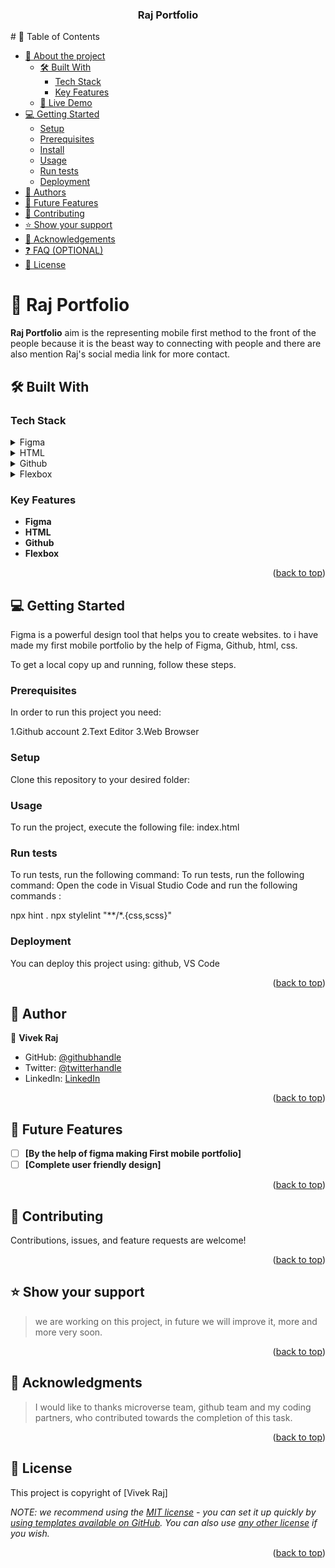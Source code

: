 <a name="readme-top"></a>
<div align="center">
  
  <h3><b>Raj Portfolio</b></h3>
</div>
# 📗 Table of Contents

- [📖 About the project](#about-project)
  - [🛠 Built With](#built-with)
    - [Tech Stack](#tech-stack)
    - [Key Features](#key-features)
  - [🚀 Live Demo](#live-demo)
- [💻 Getting Started](#getting-started)
  - [Setup](#setup)
  - [Prerequisites](#prerequisites)
  - [Install](#install)
  - [Usage](#usage)
  - [Run tests](#run-tests)
  - [Deployment](#triangular_flag_on_post-deployment)
- [👥 Authors](#authors)
- [🔭 Future Features](#future-features)
- [🤝 Contributing](#contributing)
- [⭐️ Show your support](#support)
- [🙏 Acknowledgements](#acknowledgements)
- [❓ FAQ (OPTIONAL)](#faq)
- [📝 License](#license)


# 📖 Raj Portfolio <a name="about-project"></a>

**Raj Portfolio** aim is the representing mobile first method to the front of the people because it is the beast way to connecting with people and there are also mention Raj's social media link for more contact.


## 🛠 Built With <a name="built-with"></a>

### Tech Stack <a name="tech-stack"></a>


<details>
  <summary>Figma</summary>
  <ul>
    <li><a href="https://figma.org/">Figma</a></li>
  </ul>
</details>
<details>
  <summary>HTML</summary>
  <ul>
    <li><a href="https://html.com/">HTML</a></li>
  </ul>
</details>

<details>
  <summary>Github</summary>
  <ul>
    <li><a href="https://github.com/">Github</a></li>
  </ul>
</details>

<details>
<summary>Flexbox</summary>
  <ul>
    <li><a href="https://Flexbox.org/">Flexbox</a></li>
  </ul>
</details>

### Key Features <a name="key-features"></a>

- **Figma**
- **HTML**
- **Github**
- **Flexbox**

<p align="right">(<a href="#readme-top">back to top</a>)</p>

## 💻 Getting Started <a name="getting-started"></a>

Figma is a powerful design tool that helps you to create websites. to i have made my first mobile portfolio by the help of Figma, Github, html, css.

To get a local copy up and running, follow these steps.

### Prerequisites

In order to run this project you need:

1.Github account 
2.Text Editor 
3.Web Browser

### Setup

Clone this repository to your desired folder:

### Usage

To run the project, execute the following file: index.html

### Run tests

To run tests, run the following command:
To run tests, run the following command: Open the code in Visual Studio Code and run the following commands :

npx hint . npx stylelint "**/*.{css,scss}"

### Deployment

You can deploy this project using: github, VS Code

<p align="right">(<a href="#readme-top">back to top</a>)</p>

## 👥 Author <a name="Vivek Raj"></a>

👤 **Vivek Raj**

- GitHub: [@githubhandle](https://github.com/VivekRaaZ?tab=repositories)
- Twitter: [@twitterhandle](https://twitter.com/BossVivekRaj)
- LinkedIn: [LinkedIn](https://www.linkedin.com/in/vivek-raj-a78b92256/)

<p align="right">(<a href="#readme-top">back to top</a>)</p>

## 🔭 Future Features <a name="future-features"></a>

- [ ] **[By the help of figma making First mobile portfolio]**
- [ ] **[Complete user friendly design]**

<p align="right">(<a href="#readme-top">back to top</a>)</p>

## 🤝 Contributing <a name="contributing"></a>

Contributions, issues, and feature requests are welcome!

<p align="right">(<a href="#readme-top">back to top</a>)</p>

## ⭐️ Show your support <a name="support"></a>

> we are working on this project, in future we will improve it, more and more very soon.

<p align="right">(<a href="#readme-top">back to top</a>)</p>

## 🙏 Acknowledgments <a name="acknowledgements"></a>

> I would like to thanks microverse team, github team and my coding partners, who contributed towards the completion of this task.

<p align="right">(<a href="#readme-top">back to top</a>)</p>

## 📝 License <a name="license"></a>

This project is copyright of [Vivek Raj]

_NOTE: we recommend using the [MIT license](https://choosealicense.com/licenses/mit/) - you can set it up quickly by [using templates available on GitHub](https://docs.github.com/en/communities/setting-up-your-project-for-healthy-contributions/adding-a-license-to-a-repository). You can also use [any other license](https://choosealicense.com/licenses/) if you wish._

<p align="right">(<a href="#readme-top">back to top</a>)</p>
